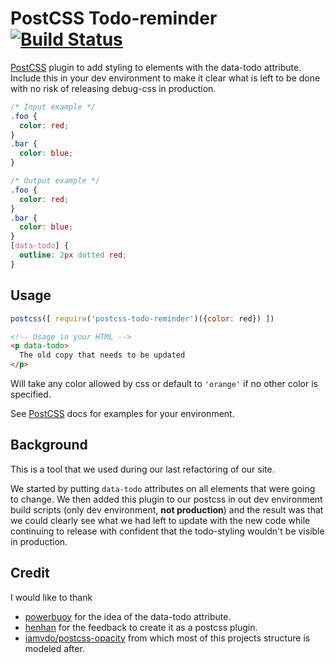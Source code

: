 # PostCSS Todo-reminder [![Build Status](https://travis-ci.org/shadovo/postcss-todo-reminder.svg?branch=master)](https://travis-ci.org/shadovo/postcss-todo-reminder)

[PostCSS] plugin to add styling to elements with the data-todo attribute.
Include this in your dev environment to make it clear what is left to be done
with no risk of releasing debug-css in production.

[PostCSS]: https://github.com/postcss/postcss

```css
/* Input example */
.foo {
  color: red;
}
.bar {
  color: blue;
}
```

```css
/* Output example */
.foo {
  color: red;
}
.bar {
  color: blue;
}
[data-todo] {
  outline: 2px dotted red;
}
```

## Usage

```js
postcss([ require('postcss-todo-reminder')({color: red}) ])
```

```html
<!-- Usage in your HTML -->
<p data-todo>
  The old copy that needs to be updated
</p>
```

Will take any color allowed by css or default to `'orange'` if no other color
is specified.

See [PostCSS] docs for examples for your environment.

## Background
This is a tool that we used during our last refactoring of our site.

We started by putting `data-todo` attributes on all elements that were going to
change. We then added this plugin to our postcss in out dev environment build
scripts (only dev environment, **not production**) and the result was that we
could clearly see what we had left to update with the new code while continuing
to release with confident that the todo-styling wouldn't be visible in
production.

## Credit
I would like to thank
- [powerbuoy](https://github.com/powerbuoy) for the idea of
the data-todo attribute.
- [henhan](https://github.com/henhan) for the feedback to create it as a
postcss plugin.
- [iamvdo/postcss-opacity](https://github.com/iamvdo/postcss-opacity) from
which most of this projects structure is modeled after.
